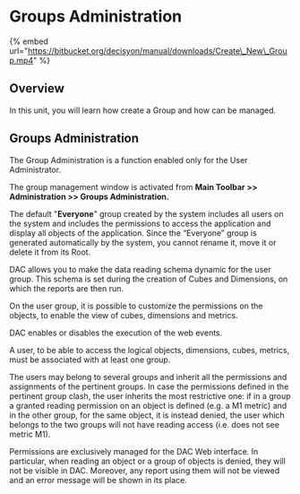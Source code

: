 # Groups Administration

{% embed url="https://bitbucket.org/decisyon/manual/downloads/Create\_New\_Group.mp4" %}

## **Overview**

In this unit, you will learn how create a Group and how  can be managed. 

## Groups Administration

The Group Administration is a function enabled only for the User Administrator.

The group management window is activated from **Main Toolbar &gt;&gt; Administration &gt;&gt; Groups Administration.** 

The default "**Everyone**" group created by the system includes all users on the system and includes the permissions to access the application and display all objects of the application. Since the “Everyone” group is generated automatically by the system, you cannot rename it, move it or delete it from its Root.

DAC allows you to make the data reading schema dynamic for the user group. This schema is set during the creation of Cubes and Dimensions, on which the reports are then run.

On the user group, it is possible to customize the permissions on the objects, to enable the view of cubes, dimensions and metrics.

DAC enables or disables the execution of the web events.

A user, to be able to access the logical objects, dimensions, cubes, metrics, must be associated with at least one group. 

The users may belong to several groups and inherit all the permissions and assignments of the pertinent groups. In case the permissions defined in the pertinent group clash, the user inherits the most restrictive one: if in a group a granted reading permission on an object is defined \(e.g. a M1 metric\) and in the other group, for the same object, it is instead denied, the user which belongs to the two groups will not have reading access \(i.e. does not see metric M1\). 

Permissions are exclusively managed for the DAC Web interface. In particular, when reading an object or a group of objects is denied, they will not be visible in DAC. Moreover, any report using them will not be viewed and an error message will be shown in its place.





